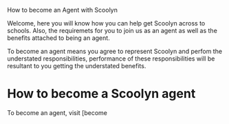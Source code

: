 How to become an Agent with Scoolyn

Welcome, here you will know how you can help get Scoolyn across to schools. Also, the requiremets for you to join us as an agent as well as the benefits attached to being an agent.

To become an agent means you agree to represent Scoolyn and perfom the understated responsibilities, performance of these responsibilities will be resultant to you getting the understated benefits.
# How to become a Scoolyn agent

To become an agent, visit [become

